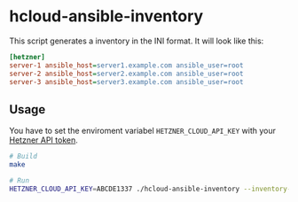 # hcloud-ansible-inventory

This script generates a inventory in the INI format.
It will look like this:

```ini
[hetzner]
server-1 ansible_host=server1.example.com ansible_user=root
server-2 ansible_host=server2.example.com ansible_user=root
server-3 ansible_host=server3.example.com ansible_user=root
```

## Usage

You have to set the enviroment variabel `HETZNER_CLOUD_API_KEY` with your [Hetzner API token](https://docs.hetzner.cloud/#getting-started).

```sh
# Build
make

# Run
HETZNER_CLOUD_API_KEY=ABCDE1337 ./hcloud-ansible-inventory --inventory-file my-inventory.yaml
```